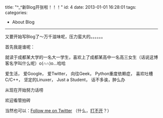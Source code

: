 title: "^_^新Blog开张啦！！！"
id: 4
date: 2013-01-01 16:28:01
tags: 
categories: 
- About Blog
---

又要开始写Blog了～万千滋味呢，压力蛮大的。。。。。。

首先我是谁呢：

就读于成都某大学的一名大一学生，喜欢上了成都某高中一名高三女生（话说这博客名字叫什么呢）o(∩∩)o...哈哈

爱生活， 爱Google， 爱Twitter， 向往Geek， Python重度依赖症， 喜欢吐槽C/C++， 坚定的Linuxer， Just a Student， 话不多诶，肿么办

从现在开始努力话唠

欢迎看管拍砖

当然也可以：[Follow me on Twitter](https://twitter.com/HeavenWesker "Follow me on Twitter") （什么，[打不开](http://zh.wikipedia.org/zh/Twitter "为什么")？）